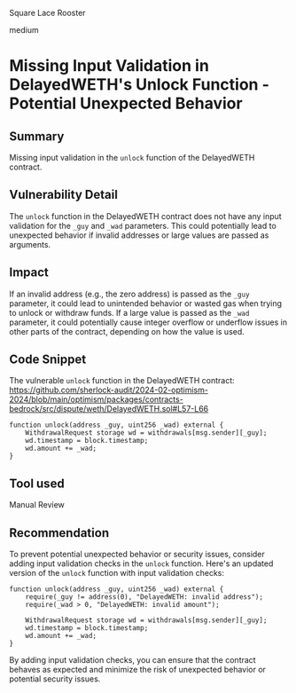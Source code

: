 Square Lace Rooster

medium

# Missing Input Validation in DelayedWETH's Unlock Function - Potential Unexpected Behavior

## Summary

Missing input validation in the `unlock` function of the DelayedWETH contract.

## Vulnerability Detail

The `unlock` function in the DelayedWETH contract does not have any input validation for the `_guy` and `_wad` parameters. This could potentially lead to unexpected behavior if invalid addresses or large values are passed as arguments.

## Impact

If an invalid address (e.g., the zero address) is passed as the `_guy` parameter, it could lead to unintended behavior or wasted gas when trying to unlock or withdraw funds. If a large value is passed as the `_wad` parameter, it could potentially cause integer overflow or underflow issues in other parts of the contract, depending on how the value is used.

## Code Snippet

The vulnerable `unlock` function in the DelayedWETH contract:
https://github.com/sherlock-audit/2024-02-optimism-2024/blob/main/optimism/packages/contracts-bedrock/src/dispute/weth/DelayedWETH.sol#L57-L66
```solidity
function unlock(address _guy, uint256 _wad) external {
    WithdrawalRequest storage wd = withdrawals[msg.sender][_guy];
    wd.timestamp = block.timestamp;
    wd.amount += _wad;
}
```
## Tool used

Manual Review

## Recommendation

To prevent potential unexpected behavior or security issues, consider adding input validation checks in the `unlock` function. Here's an updated version of the `unlock` function with input validation checks:
```solidity
function unlock(address _guy, uint256 _wad) external {
    require(_guy != address(0), "DelayedWETH: invalid address");
    require(_wad > 0, "DelayedWETH: invalid amount");

    WithdrawalRequest storage wd = withdrawals[msg.sender][_guy];
    wd.timestamp = block.timestamp;
    wd.amount += _wad;
}
```
By adding input validation checks, you can ensure that the contract behaves as expected and minimize the risk of unexpected behavior or potential security issues.

